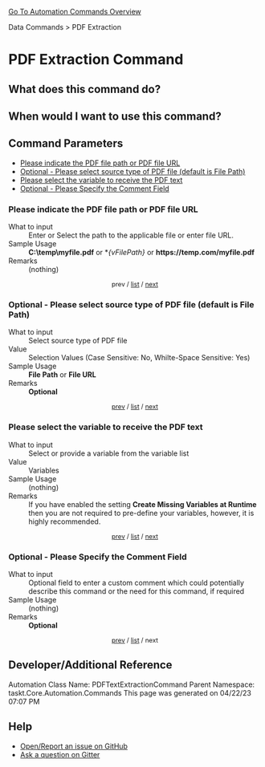 <!--TITLE: PDF Extraction Command -->
<!-- SUBTITLE: a command in the Data Commands group. -->
[Go To Automation Commands Overview](/automation-commands.md)


Data Commands &gt; PDF Extraction


# PDF Extraction Command


## What does this command do?



## When would I want to use this command?



<a id="param_list"></a>
## Command Parameters
- [Please indicate the PDF file path or PDF file URL](#param_0)
- [Optional - Please select source type of PDF file (default is File Path)](#param_1)
- [Please select the variable to receive the PDF text](#param_2)
- [Optional - Please Specify the Comment Field](#param_3)


<a id="param_0"></a>
### Please indicate the PDF file path or PDF file URL


<dl>
<dt>What to input</dt><dd>Enter or Select the path to the applicable file or enter file URL.</dd>
<dt>Sample Usage</dt><dd><strong>C:\temp\myfile.pdf</strong> or *<em>{vFilePath}</em> or <strong>https://temp.com/myfile.pdf</strong></dd>
<dt>Remarks</dt><dd>(nothing)</dd>
</dl>




<div style="font-size: 90%; text-align: center">


prev / [list](#param_list) / [next](#param_1)


</div>


<a id="param_1"></a>
### Optional - Please select source type of PDF file (default is File Path)


<dl>
<dt>What to input</dt><dd>Select source type of PDF file</dd>
<dt>Value</dt><dd>Selection Values (Case Sensitive: No, Whilte-Space Sensitive: Yes)</dd>
<dt>Sample Usage</dt><dd><strong>File Path</strong> or  <strong>File URL</strong></dd>
<dt>Remarks</dt><dd><strong>Optional</strong><br></dd>
</dl>




<div style="font-size: 90%; text-align: center">


[prev](#param_1) / [list](#param_list) / [next](#param_2)


</div>


<a id="param_2"></a>
### Please select the variable to receive the PDF text


<dl>
<dt>What to input</dt><dd>Select or provide a variable from the variable list</dd>
<dt>Value</dt><dd>Variables</dd>
<dt>Sample Usage</dt><dd>(nothing)</dd>
<dt>Remarks</dt><dd>If you have enabled the setting <strong>Create Missing Variables at Runtime</strong> then you are not required to pre-define your variables, however, it is highly recommended.</dd>
</dl>




<div style="font-size: 90%; text-align: center">


[prev](#param_2) / [list](#param_list) / [next](#param_3)


</div>


<a id="param_3"></a>
### Optional - Please Specify the Comment Field


<dl>
<dt>What to input</dt><dd>Optional field to enter a custom comment which could potentially describe this command or the need for this command, if required</dd>
<dt>Sample Usage</dt><dd>(nothing)</dd>
<dt>Remarks</dt><dd><strong>Optional</strong><br></dd>
</dl>




<div style="font-size: 90%; text-align: center">


[prev](#param_3) / [list](#param_list) / next


</div>


## Developer/Additional Reference
Automation Class Name: PDFTextExtractionCommand
Parent Namespace: taskt.Core.Automation.Commands
This page was generated on 04/22/23 07:07 PM


## Help
- [Open/Report an issue on GitHub](https://github.com/rcktrncn/taskt/issues/new)
- [Ask a question on Gitter](https://gitter.im/taskt-rpa/Lobby)
